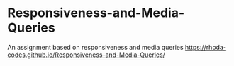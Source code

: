 # Responsiveness-and-Media-Queries
An assignment based on responsiveness and media queries  https://rhoda-codes.github.io/Responsiveness-and-Media-Queries/
